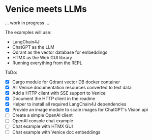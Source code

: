 # Venice meets LLMs


... work in progress ...


The examples will use:

* LangChain4J
* ChatGPT as the LLM
* Qdrant as the vector database for embeddings
* HTMX as the Web GUI library
* Running everything from the REPL


ToDo:

- [x] Cargo module for Qdrant vector DB docker container
- [x] All Venice documentation resources converted to text data
- [x] Add a HTTP client with SSE support to Venice
- [x] Document the HTTP client in the readme
- [x] Helper to install all required LangChain4J dependencies
- [x] Provide an image module to scale images for ChatGPT's Vision api
- [ ] Create a simple OpenAI client
- [ ] OpenAI console chat example
- [ ] Chat example with HTMX GUI
- [ ] Chat example with Venice doc embeddings
